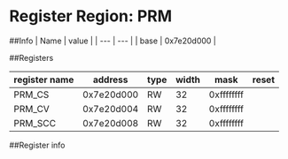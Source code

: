 # Register Region: PRM


##Info
| Name | value |
| --- | --- |
| base | 0x7e20d000 |

##Registers

| register name | address | type | width | mask | reset |
| --- | --- | --- | --- | --- | --- |
| PRM_CS | 0x7e20d000 | RW | 32 | 0xffffffff |  |
| PRM_CV | 0x7e20d004 | RW | 32 | 0xffffffff |  |
| PRM_SCC | 0x7e20d008 | RW | 32 | 0xffffffff |  |

##Register info

